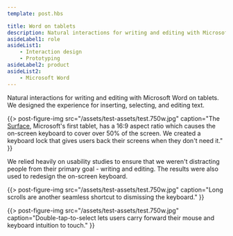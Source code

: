 ```yaml
---
template: post.hbs

title: Word on tablets
description: Natural interactions for writing and editing with Microsoft Word on tablets.
asideLabel1: role
asideList1:
    - Interaction design
    - Prototyping
asideLabel2: product
asideList2:
    - Microsoft Word
---
```


Natural interactions for writing and editing with Microsoft Word on tablets. We designed the experience for inserting, selecting, and editing text.

{{> post-figure-img
    src="/assets/test-assets/test.750w.jpg"
    caption="The [Surface](https://www.microsoft.com/surface), Microsoft's first tablet, has a 16:9 aspect ratio which causes the on-screen keyboard to cover over 50% of the screen. We created a keyboard lock that gives users back their screens when they don't need it."
}}

We relied heavily on usability studies to ensure that we weren't distracting people from their primary goal - writing and editing. The results were also used to redesign the on-screen keyboard.

{{> post-figure-img
    src="/assets/test-assets/test.750w.jpg"
    caption="Long scrolls are another seamless shortcut to dismissing the keyboard."
}}

{{> post-figure-img
    src="/assets/test-assets/test.750w.jpg"
    caption="Double-tap-to-select lets users carry forward their mouse and keyboard intuition to touch."
}}
